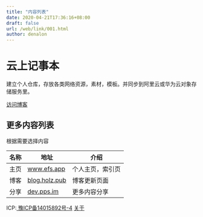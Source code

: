 ```yaml
---
title: "内容列表"
date: 2020-04-21T17:36:16+08:00
draft: false
url: /web/link/001.html
author: denalon
---
```


  <div class="container">
    <div class="jumbotron">
		<h1>云上记事本</h1>
		<p>建立个人仓库，存放各类网络资源，素材，模板。并同步到阿里云或华为云对象存储服务里。</p>
        <p><a class="btn btn-primary btn-lg" role="button" href="http://blog.holz.pub">访问博客</a>
		</p>
    </div>
    <div>
            <h2>更多内容列表</h2>
            <p>根据需要选择内容</p>            
            <table class="table">
                <thead>
                    <tr>
                    <th>名称</th>
                    <th>地址</th>
                    <th>介绍</th>
                    </tr>
                </thead>
                <tbody>   
                    <tr>
                    <td>主页</td>
                    <td><a href="http://www.efs.app" class="text-success" target="_blank">www.efs.app</a></td>
                    <td>个人主页，索引页</td>
                    </tr>
                <tr>
                    <td>博客</td>
                    <td><a href="http://blog.holz.pub" class="text-success" target="_blank">blog.holz.pub</a></td>
                    <td>博客更新页面</td>
                </tr>
                <tr>
                    <td>分享</td>
                    <td><a href="http://dev.pps.im" class="text-success" target="_blank">dev.pps.im</a></td>
                    <td>更多内容分享</td>
                </tr>
                </tbody>
            </table>
        </div>
      <div class="jumbotron text-center" style="margin-bottom:0">
		<p class="mt-2"><span class="badge badge-info">ICP:</span><a class="theme-link" href="http://www.beian.miit.gov.cn/"> 豫ICP备14015892号-4</a> <a href="/about/">关于</a></p>
      </div>
</div>